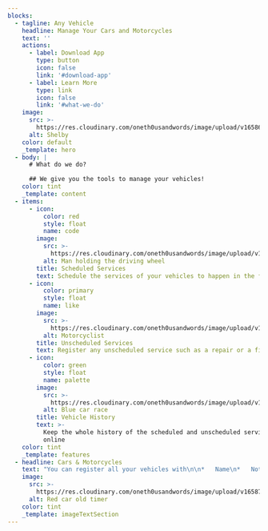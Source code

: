 ```yaml
---
blocks:
  - tagline: Any Vehicle
    headline: Manage Your Cars and Motorcycles
    text: ''
    actions:
      - label: Download App
        type: button
        icon: false
        link: '#download-app'
      - label: Learn More
        type: link
        icon: false
        link: '#what-we-do'
    image:
      src: >-
        https://res.cloudinary.com/oneth0usandwords/image/upload/v1658642896/wheel-run/production/website/shelby_lyvice.jpg
      alt: Shelby
    color: default
    _template: hero
  - body: |
      # What do we do?

      ## We give you the tools to manage your vehicles!
    color: tint
    _template: content
  - items:
      - icon:
          color: red
          style: float
          name: code
        image:
          src: >-
            https://res.cloudinary.com/oneth0usandwords/image/upload/v1658674782/wheel-run/production/website/car-1149997_1920_igfyw8.jpg
          alt: Man holding the driving wheel
        title: Scheduled Services
        text: Schedule the services of your vehicles to happen in the future
      - icon:
          color: primary
          style: float
          name: like
        image:
          src: >-
            https://res.cloudinary.com/oneth0usandwords/image/upload/v1658724310/wheel-run/production/website/motorcycle-6288958_640_xxjfvg.jpg
          alt: Motorcyclist
        title: Unscheduled Services
        text: Register any unscheduled service such as a repair or a fix
      - icon:
          color: green
          style: float
          name: palette
        image:
          src: >-
            https://res.cloudinary.com/oneth0usandwords/image/upload/v1658724418/wheel-run/production/website/car-race-438467_640_jp1z3r.jpg
          alt: Blue car race
        title: Vehicle History
        text: >-
          Keep the whole history of the scheduled and unscheduled services
          online
    color: tint
    _template: features
  - headline: Cars & Motorcycles
    text: "You can register all your vehicles with\n\n*   Name\n*   Notes\n*   Odometer\n*   Date of Purchase\n*   Distance for Notification\n*   Days for Notification\n*   Images\n\nYou can\_**Assign**\_the vehicle to a user of your\_**Workspace.**\n\nYou can be\_**Notified**\_on\_**Due**\_and\_**Overdue**\_services.\n"
    image:
      src: >-
        https://res.cloudinary.com/oneth0usandwords/image/upload/v1658726197/wheel-run/production/website/oldtimer-1197800_640_h4vrg8.jpg
      alt: Red car old timer
    color: tint
    _template: imageTextSection
---
```


